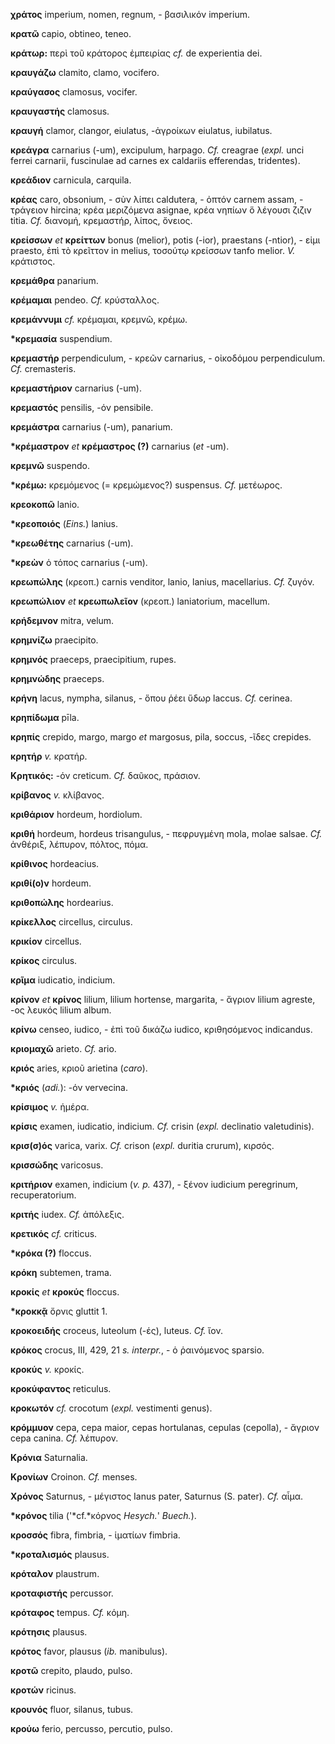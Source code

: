 **χράτος** imperium, nomen, regnum, - βασιλικόν imperium.

**κρατῶ** capio, obtineo, teneo.

**κράτωρ:** περὶ τοῦ κράτορος ἐμπειρίας *cf.* de experientia dei.

**κραυγάζω** clamito, clamo, vocifero.

**κραύγασος** clamosus, vocifer.

**κραυγαστής** clamosus.

**κραυγή** clamor, clangor, eiulatus, -ἀγροίκων eiulatus, iubilatus.

**κρεάγρα** carnarius (-um), excipulum, harpago. *Cf.* creagrae (*expl.*
unci ferrei carnarii, fuscinulae ad carnes ex caldariis efferendas,
tridentes).

**κρεάδιον** carnicula, carquila.

**κρέας** caro, obsonium, - σὺν λίπει caldutera, - ὀπτόν carnem assam, -
τράγειον hircina; κρέα μεριζόμενα asignae, κρέα νηπίων ὅ λέγουσι ζιζιν
titia. *Cf.* διανομή, κρεμαστήρ, λίπος, ὄνειος.

**κρείσσων** *et* **κρείττων** bonus (melior), potis (-ior), praestans
(-ntior), - εἰμι praesto, ἐπὶ τὸ κρεῖττον in melius, τοσούτῳ κρείσσων
tanfo melior. *V.* κράτιστος.

**κρεμάθρα** panarium.

**κρέμαμαι** pendeo. *Cf.* κρύσταλλος.

**κρεμάννυμι** *cf.* κρέμαμαι, κρεμνῶ, κρέμω.

**\*κρεμασία** suspendium.

**κρεμαστήρ** perpendiculum, - κρεῶν carnarius, - οἰκοδόμου
perpendiculum. *Cf.* cremasteris.

**κρεμαστήριον** carnarius (-um).

**κρεμαστός** pensilis, -όν pensibile.

**κρεμάστρα** carnarius (-um), panarium.

**\*κρέμαστρον** *et* **κρέμαστρος (?)** carnarius (*et* -um).

**κρεμνῶ** suspendo.

**\*κρέμω:** κρεμόμενος (= κρεμώμενος?) suspensus. *Cf.* μετέωρος.

**κρεοκοπῶ** lanio.

**\*κρεοποιός** (*Eins.*) lanius.

**\*κρεωθέτης** carnarius (-um).

**\*κρεὼν** ὁ τόπος carnarius (-um).

**κρεωπώλης** (κρεοπ.) carnis venditor, lanio, lanius, macellarius.
*Cf.* ζυγόν.

**κρεωπώλιον** *et* **κρεωπωλεῖον** (κρεοπ.) laniatorium, macellum.

**κρήδεμνον** mitra, velum.

**κρημνίζω** praecipito.

**κρημνός** praeceps, praecipitium, rupes.

**κρημνώδης** praeceps.

**κρήνη** lacus, nympha, silanus, - ὅπου ῥέει ὕδωρ laccus. *Cf.*
cerinea.

**κρηπίδωμα** pīla.

**κρηπίς** crepido, margo, margo *et* margosus, pila, soccus, -ῖδες
crepides.

**κρητήρ** *v.* κρατήρ.

**Κρητικός:** -όν creticum. *Cf.* δαῦκος, πράσιον.

**κρίβανος** *v.* κλίβανος.

**κριθάριον** hordeum, hordiolum.

**κριθή** hordeum, hordeus trisangulus, - πεφρυγμένη mola, molae salsae.
*Cf.* ἀνθέριξ, λέπυρον, πόλτος, πόμα.

**κρίθινος** hordeacius.

**κριθί(ο)ν** hordeum.

**κριθοπώλης** hordearius.

**κρίκελλος** circellus, circulus.

**κρικίον** circellus.

**κρίκος** circulus.

**κρῖμα** iudicatio, indicium.

**κρίνον** *et* **κρίνος** lilium, lilium hortense, margarita, - ἄγριον
lilium agreste, -ος λευκός lilium album.

**κρίνω** censeo, iudico, - ἐπὶ τοῦ δικάζω iudico, κριθησόμενος
indicandus.

**κριομαχῶ** arieto. *Cf.* ario.

**κριός** aries, κριοῦ arietina (*caro*).

**\*κριός** (*adi.*): -όν vervecina.

**κρίσιμος** *v.* ἡμέρα.

**κρίσις** examen, iudicatio, indicium. *Cf.* crisin (*expl.* declinatio
valetudinis).

**κρισ(σ)ός** varica, varix. *Cf.* crison (*expl.* duritia crurum),
κιρσός.

**κρισσώδης** varicosus.

**κριτήριον** examen, indicium (*v. p.* 437), - ξένον iudicium
peregrinum, recuperatorium.

**κριτής** iudex. *Cf.* ἀπόλεξις.

**κρετικός** *cf.* criticus.

**\*κρόκα (?)** floccus.

**κρόκη** subtemen, trama.

**κροκίς** *et* **κροκύς** floccus.

**\*κροκκᾷ** ὄρνις gluttit 1.

**κροκοειδής** croceus, luteolum (-ές), luteus. *Cf.* ἴον.

**κρόκος** crocus, III, 429, 21 *s. interpr.*, - ὁ ῥαινόμενος sparsio.

**κροκύς** *v.* κροκίς.

**κροκύφαντος** reticulus.

**κροκωτόν** *cf.* crocotum (*expl.* vestimenti genus).

**κρόμμυον** cepa, cepa maior, cepas hortulanas, cepulas (cepolla), -
ἄγριον cepa canina. *Cf.* λέπυρον.

**Κρόνια** Saturnalia.

**Κρονίων** Croinon. *Cf.* menses.

**Χρόνος** Saturnus, - μέγιστος Ianus pater, Saturnus (S. pater). *Cf.*
αἷμα.

**\*κρόνος** tilia ('*cf.*κόρνος *Hesych.*' *Buech.*).

**κροσσός** fibra, fimbria, - ἱματίων fimbria.

**\*κροταλισμός** plausus.

**κρόταλον** plaustrum.

**κροταφιστής** percussor.

**κρόταφος** tempus. *Cf.* κόμη.

**κρότησις** plausus.

**κρότος** favor, plausus (*ib.* manibulus).

**κροτῶ** crepito, plaudo, pulso.

**κροτών** ricinus.

**κρουνός** fluor, silanus, tubus.

**κρούω** ferio, percusso, percutio, pulso.

